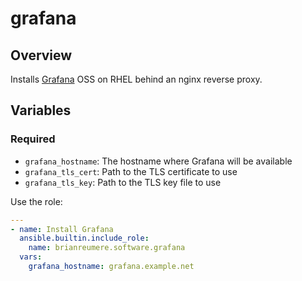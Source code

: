 # grafana

## Overview

Installs [Grafana](https://grafana.com/) OSS on RHEL behind an nginx reverse proxy.

## Variables

### Required

- `grafana_hostname`: The hostname where Grafana will be available
- `grafana_tls_cert`: Path to the TLS certificate to use
- `grafana_tls_key`: Path to the TLS key file to use

Use the role:

```yaml
---
- name: Install Grafana
  ansible.builtin.include_role:
    name: brianreumere.software.grafana
  vars:
    grafana_hostname: grafana.example.net
```
